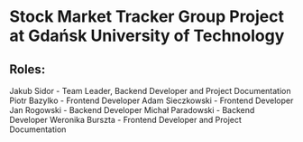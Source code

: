 # Stock Market Tracker Group Project at Gdańsk University of Technology

## Roles:
Jakub Sidor - Team Leader, Backend Developer and Project Documentation
Piotr Bazylko - Frontend Developer
Adam Sieczkowski - Frontend Developer
Jan Rogowski - Backend Developer
Michał Paradowski - Backend Developer
Weronika Burszta - Frontend Developer and Project Documentation

